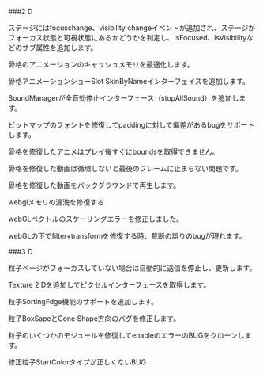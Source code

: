 ###2 D

ステージにはfocuschange、visibility changeイベントが追加され、ステージがフォーカス状態と可視状態にあるかどうかを判定し、isFocused、isVisibilityなどのサブ属性を追加します。

骨格のアニメーションのキャッシュメモリを最適化します。

骨格アニメーションショーSlot SkinByNameインターフェイスを追加します。

SoundManagerが全音効停止インターフェース（stopAllSound）を追加します。

ビットマップのフォントを修復してpaddingに対して偏差があるbugをサポートします。

骨格を修復したアニメはプレイ後すぐにboundsを取得できません。

骨格を修復した動画は循環しないと最後のフレームに止まらない問題です。

骨格を修復した動画をバックグラウンドで再生します。

webglメモリの漏洩を修復する

webGLベクトルのスケーリングエラーを修正しました。

webGLの下でfilter+transformを修復する時、裁断の誤りのbugが現れます。

###3 D

粒子ページがフォーカスしていない場合は自動的に送信を停止し、更新します。

Texture 2 Dを追加してピクセルインターフェースを取得します。

粒子SortingFdge機能のサポートを追加します。

粒子BoxSapeとCone Shape方向のバグを修正します。

粒子のいくつかのモジュールを修復してenableのエラーのBUGをクローンします。

修正粒子StartColorタイプが正しくないBUG